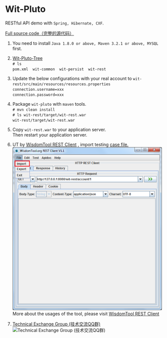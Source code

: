 # Wit-Pluto
RESTful API demo with `Spring, Hibernate, CXF`.

[Full source code（完整的源代码）](https://github.com/witpool/wit-pluto/blob/master/Wit-Pluto-V1.0.zip)

1. You need to install `Java 1.8.0 or above, Maven 3.2.1 or above, MYSQL` first.<br/>

2. [Wit-Pluto-Tree](https://github.com/witpool/wit-pluto/blob/master/Wit-Pluto-Tree.txt)<br/>
`# ls` <br/>
`pom.xml  wit-common  wit-persist  wit-rest` <br/>
3. Update the below configurations with your real account to `wit-rest/src/main/resources/resources.properties`<br/>
`connection.username=xxx`<br/>
`connection.password=xxx`<br/>

4. Package `wit-pluto` with `maven` tools.<br/>
`# mvn clean install`<br/>
`# ls wit-rest/target/wit-rest.war`<br/>
`wit-rest/target/wit-rest.war`<br/>

5. Copy `wit-rest.war` to your application server.<br/>
Then restart your application server.

6. UT by [WisdomTool REST Client](https://github.com/wisdomtool/rest-client/blob/master/restclient-1.1.jar)
, import testing [case file.](https://github.com/witpool/wit-pluto/blob/master/Wit-Pluto-Cases.json)
![image](https://github.com/witpool/wit-pluto/blob/master/Wit-RESTClient.png)<br/>
More about the usages of the tool, please visit [WisdomTool REST Client](https://github.com/wisdomtool/rest-client)<br/>

7. [Technical Exchange Group (技术交流QQ群)](https://github.com/wisdomtool/rest-client/blob/master/images/qq-group.png)<br/>
![Technical Exchange Group (技术交流QQ群)](https://github.com/wisdomtool/rest-client/blob/master/images/qq-group.png)
